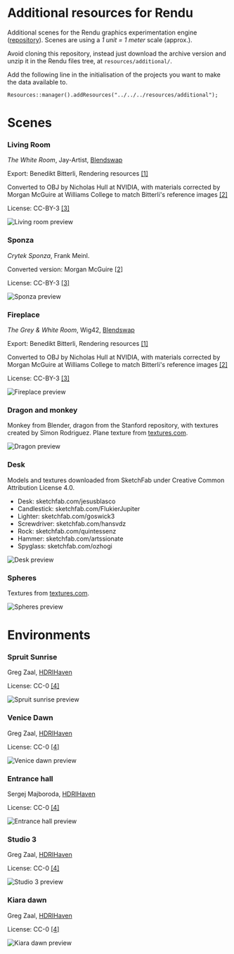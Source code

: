 # Additional resources for Rendu

Additional scenes for the Rendu graphics experimentation engine ([repository](https://github.com/kosua20/Rendu)). Scenes are using a *1 unit = 1 meter* scale (approx.).

Avoid cloning this repository, instead just download the archive version and unzip it in the Rendu files tree, at `resources/additional/`.

Add the following line in the initialisation of the projects you want to make the data available to.

	Resources::manager().addResources("../../../resources/additional");

# Scenes

### Living Room

*The White Room*, Jay-Artist, [Blendswap](https://www.blendswap.com/blends/view/41683)

Export: Benedikt Bitterli, Rendering resources [[1]][bbpage]

Converted to OBJ by Nicholas Hull at NVIDIA, with materials corrected by Morgan McGuire at Williams College to match Bitterli's reference images [[2]][mgpage]

License: CC-BY-3 [[3]][ccpage]

![Living room preview](previews/livingroom.png)

### Sponza

*Crytek Sponza*, Frank Meinl.

Converted version: Morgan McGuire [[2]][mgpage]

License: CC-BY-3 [[3]][ccpage]

![Sponza preview](previews/sponza.png)

### Fireplace

*The Grey & White Room*, Wig42, [Blendswap](https://www.blendswap.com/blends/view/75795)

Export: Benedikt Bitterli, Rendering resources [[1]][bbpage]

Converted to OBJ by Nicholas Hull at NVIDIA, with materials corrected by Morgan McGuire at Williams College to match Bitterli's reference images [[2]][mgpage]

License: CC-BY-3 [[3]][ccpage]

![Fireplace preview](previews/fireplace.png)

### Dragon and monkey

Monkey from Blender, dragon from the Stanford repository, with textures created by Simon Rodriguez. Plane texture from [textures.com](http://textures.com).

![Dragon preview](previews/dragon.png)

### Desk

Models and textures downloaded from SketchFab under Creative Common Attribution License 4.0.

- Desk: sketchfab.com/jesusblasco
- Candlestick: sketchfab.com/FlukierJupiter
- Lighter: sketchfab.com/goswick3
- Screwdriver: sketchfab.com/hansvdz
- Rock: sketchfab.com/quintessenz
- Hammer: sketchfab.com/artssionate
- Spyglass: sketchfab.com/ozhogi

![Desk preview](previews/desk.png)

### Spheres

Textures from [textures.com](http://textures.com).

![Spheres preview](previews/spheres.png)

# Environments

### Spruit Sunrise

Greg Zaal, [HDRIHaven](https://hdrihaven.com/hdri/?c=skies&h=spruit_sunrise)

License: CC-0 [[4]][cc0page]

![Spruit sunrise preview](previews/env_spruit_sunrise.png)



### Venice Dawn

Greg Zaal, [HDRIHaven](https://hdrihaven.com/hdri/?c=skies&h=venice_dawn_1)

License: CC-0 [[4]][cc0page]

![Venice dawn preview](previews/env_venice_dawn.png)


### Entrance hall

Sergej Majboroda, [HDRIHaven](https://hdrihaven.com/hdri/?c=indoor&h=entrance_hall)

License: CC-0 [[4]][cc0page]

![Entrance hall preview](previews/env_entrance_hall.png)
 
 
### Studio 3 

Greg Zaal, [HDRIHaven](https://hdrihaven.com/hdri/?c=studio&h=studio_small_03)

License: CC-0 [[4]][cc0page]

![Studio 3 preview](previews/env_studio_3.png)


### Kiara dawn

Greg Zaal, [HDRIHaven](https://hdrihaven.com/hdri/?c=skies&h=kiara_1_dawn)

License: CC-0 [[4]][cc0page]

![Kiara dawn preview](previews/env_kiara_dawn.png)


[bbpage]: https://benedikt-bitterli.me/resources/ "Benedikt Bitterli Rendering resources"

[mgpage]: https://casual-effects.com/data "Morgan McGuire's Computer Graphics Archive"

[ccpage]: https://creativecommons.org/licenses/by/3.0/ "Creative Commons "

[cc0page]: https://creativecommons.org/publicdomain/zero/1.0/ "CC0"